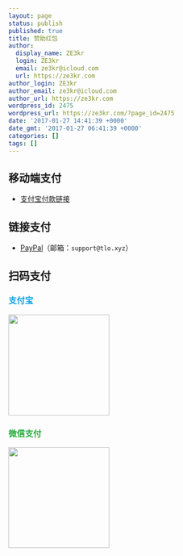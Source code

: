 ```yaml
---
layout: page
status: publish
published: true
title: 赞助红包
author:
  display_name: ZE3kr
  login: ZE3kr
  email: ze3kr@icloud.com
  url: https://ze3kr.com
author_login: ZE3kr
author_email: ze3kr@icloud.com
author_url: https://ze3kr.com
wordpress_id: 2475
wordpress_url: https://ze3kr.com/?page_id=2475
date: '2017-01-27 14:41:39 +0000'
date_gmt: '2017-01-27 06:41:39 +0000'
categories: []
tags: []
---
```

<h2>移动端支付</h2>
<ul>
<li><a href="https://qr.alipay.com/fkx08367jdrivuwqaa85y99" target="_blank">支付宝付款链接</a></li>
</ul>
<h2>链接支付</h2>
<ul>
<li><a href="https://www.paypal.me/TlOxygen" target="_blank">PayPal</a>（邮箱：<code>support@tlo.xyz</code>）</li>
</ul>
<h2>扫码支付</h2>
<h3><span style="color: #019fe7;">支付宝</span></h3>
<p><img class="size-thumbnail wp-image-2503 alignnone" src="https://cdn.tloxygen.com/sites/2/2017/01/alipay-200x200.png" alt="" width="200" height="200" /></p>
<h3><span style="color: #22ab39;">微信支付</span></h3>
<p><img class="size-thumbnail wp-image-2504 alignnone" src="https://cdn.tloxygen.com/sites/2/2017/01/wx-200x200.png" alt="" width="200" height="200" /></p>
